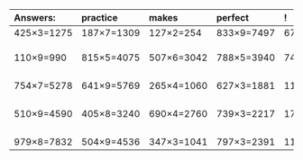 | Answers: | practice | makes | perfect | ! |
| :--- | :--- | :--- | :--- | :--- |
| 425×3=1275 | 187×7=1309 | 127×2=254 | 833×9=7497 | 671×3=2013 | 
|   |   |   |   |   | 
|   |   |   |   |   | 
|   |   |   |   |   | 
| 110×9=990 | 815×5=4075 | 507×6=3042 | 788×5=3940 | 747×8=5976 | 
|   |   |   |   |   | 
|   |   |   |   |   | 
|   |   |   |   |   | 
|   |   |   |   |   | 
| 754×7=5278 | 641×9=5769 | 265×4=1060 | 627×3=1881 | 118×2=236 | 
|   |   |   |   |   | 
|   |   |   |   |   | 
|   |   |   |   |   | 
|   |   |   |   |   | 
| 510×9=4590 | 405×8=3240 | 690×4=2760 | 739×3=2217 | 171×4=684 | 
|   |   |   |   |   | 
|   |   |   |   |   | 
|   |   |   |   |   | 
|   |   |   |   |   | 
| 979×8=7832 | 504×9=4536 | 347×3=1041 | 797×3=2391 | 115×3=345 | 
